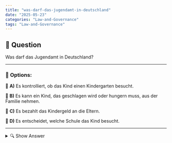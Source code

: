 ```yaml
---
title: "was-darf-das-jugendamt-in-deutschland"
date: "2025-05-23"
categories: "Law-and-Governance"
tags: "Law-and-Governance"
---
```


## 📌 **Question**

Was darf das Jugendamt in Deutschland?



---

### 📝 **Options:**

🔘 **A)** Es kontrolliert, ob das Kind einen Kindergarten besucht.

🔘 **B)** Es kann ein Kind, das geschlagen wird oder hungern muss, aus der Familie nehmen.

🔘 **C)** Es bezahlt das Kindergeld an die Eltern.

🔘 **D)** Es entscheidet, welche Schule das Kind besucht.

---

<details>
  <summary>🔍 Show Answer</summary>

  <p>
💡  <b>Correct Answer:</b>  b
  </p>
  <p>
    📖<b>Explanation:</b>
    Das Jugendamt in Deutschland hat die Aufgabe, das Wohl von Kindern und Jugendlichen zu schützen und ihre Rechte zu gewährleisten. Es greift ein, wenn das Kindeswohl gefährdet ist, zum Beispiel bei häuslicher Gewalt oder Vernachlässigung. Zudem bietet es Unterstützung und Beratung für Familien. Es kann auch Maßnahmen einleiten, um Kinder aus gefährlichen Situationen zu entfernen. Das Jugendamt hat jedoch keinen Einfluss auf die Zahlung von Kindergeld oder die Entscheidung, welche Schule ein Kind besucht. Diese Aufgaben gehören zu anderen staatlichen Stellen oder sind Entscheidungen der Eltern.
  </p>
</details>

